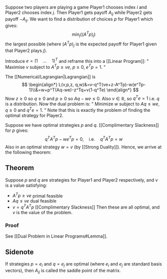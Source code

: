 Suppose two players are playing a game 
Player1 chooses index $i$ and Player2 chooses index $j$. 
Then Player1 gets payoff $A_{ij}$ while Player2 gets payoff $-A_{ij}$.
We want to find a distribution of choices $p$ for Player1 which gives:
$$
\min_j((A^Tp)_j)
$$
the largest possible 
(where $(A^Tp)_j$ is the expected payoff for Player1 given that Player2 plays $j$).

Introduce $e=(1 \quad \dots \quad1)^T$ and reframe this into a [[Linear Program]]:
" Maximise $v$ subject to $A^Tp\geq ve$, $p\geq 0$, $e^Tp=1$. "

The [[Numerical/Lagrangian|Lagrangian]] is 
$$
\begin{align*}
L(v,p,z, q,w)&=v-q^T(ve+z-A^Tp)-w(e^Tp-1)\\&=w+p^T(Aq-we)-z^Tq+v(1-q^Te)
\end{align*}
$$
Now $z\geq 0$ so $q\geq 0$ and $p\geq 0$ so $Aq-we\leq 0$. 
Also $v\in\mathbb R$, so $q^Te=1$ 
i.e. $q$ is a distribution. 
Now the dual problem is:
" Minimize $w$ subject to $Aq\leq we$, $q\geq 0$ and $q^Te=1$. "
Note that this is exactly the problem of finding the optimal strategy for Player2.

Suppose we have optimal strategies $p$ and $q$.
[[Complimentary Slackness]] for $p$ gives:
$$q^TA^Tp-we^Tp=0,\quad\text{i.e.}\quad q^TA^Tp=w$$
Also in an optimal strategy $w=v$ (by [[Strong Duality]]). 
Hence, we arrive at the following theorem:
## Theorem
Suppose $p$ and $q$ are strategies for Player1 and Player2 respectively, 
and $v$ is a value satisfying:
- $A^Tp\geq ve$ primal feasible
- $Aq\leq ve$ dual feasible
- $v=q^TA^Tp$ [[Complimentary Slackness]]
Then these are all optimal, and $v$ is the value of the problem.
### Proof
See [[Dual Problem in Linear Programs#Lemma]].

## Sidenote
If strategies $p=e_i$ and $q=e_j$ are optimal 
(where $e_i$ and $e_j$ are standard basis vectors), 
then $A_{ij}$ is called the saddle point of the matrix.